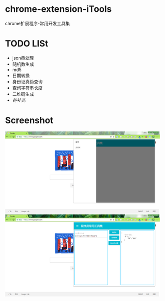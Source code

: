 # chrome-extension-iTools
chrome扩展程序-常用开发工具集

# TODO LISt
- json串处理
- 随机数生成
- md5
- 日期转换
- 身份证真伪查询
- 查询字符串长度
- 二维码生成
- _待补充_

# Screenshot
![Alt text](screenshot/20170705111759.png?raw=true "Screenshot1")
![Alt text](screenshot/20170705111838.png?raw=true "Screenshot2")